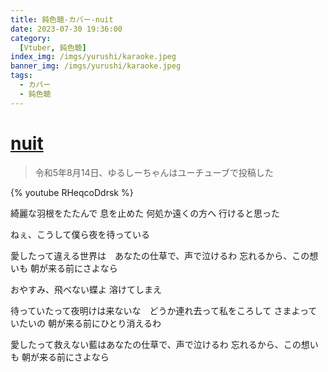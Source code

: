 ```yaml
---
title: 鈍色聴-カバー-nuit
date: 2023-07-30 19:36:00
category:
  [Vtuber, 鈍色聴]
index_img: /imgs/yurushi/karaoke.jpeg
banner_img: /imgs/yurushi/karaoke.jpeg
tags:
  - カバー
  - 鈍色聴
---
```


<script src='/js/diy/resize-ifram.js'></script>

# [nuit](https://www.youtube.com/watch?v=XckMDhr7a0E&t=0s)

> 令和5年8月14日、ゆるしーちゃんはユーチューブで投稿した

{% youtube RHeqcoDdrsk %}

綺麗な羽根をたたんで
息を止めた
何処か遠くの方へ
行けると思った

ねぇ、こうして僕ら夜を待っている

愛したって違える世界は　あなたの仕草で、声で泣けるわ
忘れるから、この想いも
朝が来る前にさよなら

おやすみ、飛べない蝶よ
溶けてしまえ

待っていたって夜明けは来ないな　どうか連れ去って私をころして
さまよっていたいの
朝が来る前にひとり消えるわ

愛したって救えない藍はあなたの仕草で、声で泣けるわ
忘れるから、この想いも
朝が来る前にさよなら
